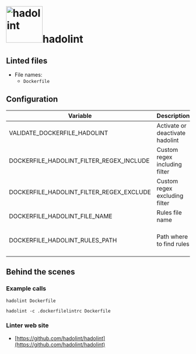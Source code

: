 <!-- markdownlint-disable MD033 MD041 -->
<!-- Generated by .automation/build.py, please do not update manually -->
# <a href="https://github.com/hadolint/hadolint" target="blank" title="Visit linter Web Site"><img src="https://hadolint.github.io/hadolint/img/cat_container.png" alt="hadolint" height="100px"></a>hadolint
## Linted files

- File names:
  - `Dockerfile`
## Configuration

| Variable | Description | Default value |
| ----------------- | -------------- | -------------- |
| VALIDATE_DOCKERFILE_HADOLINT | Activate or deactivate hadolint | `true` |
| DOCKERFILE_HADOLINT_FILTER_REGEX_INCLUDE | Custom regex including filter |  |
| DOCKERFILE_HADOLINT_FILTER_REGEX_EXCLUDE | Custom regex excluding filter |  |
| DOCKERFILE_HADOLINT_FILE_NAME | Rules file name | `.hadolint.yml` |
| DOCKERFILE_HADOLINT_RULES_PATH | Path where to find rules | Workspace folder, then super-linter default rules |

## Behind the scenes

### Example calls

```shell
hadolint Dockerfile
```

```shell
hadolint -c .dockerfilelintrc Dockerfile
```

### Linter web site
- [https://github.com/hadolint/hadolint](https://github.com/hadolint/hadolint)


